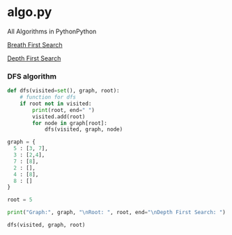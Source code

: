 # algo.py
All Algorithms in PythonPython

[Breath First Search](bfs.md)

[Depth First Search](#dfs-algorithm)
### DFS algorithm

```python
def dfs(visited=set(), graph, root):
    # function for dfs 
    if root not in visited:
        print(root, end=" ")
        visited.add(root)
        for node in graph[root]:
            dfs(visited, graph, node)

graph = {
  5 : [3, 7],
  3 : [2,4],
  7 : [8],
  2 : [],
  4 : [8],
  8 : []
}

root = 5

print("Graph:", graph, "\nRoot: ", root, end="\nDepth First Search: ")

dfs(visited, graph, root)
```
